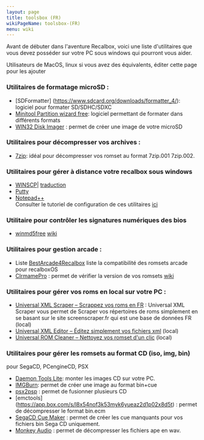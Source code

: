 ```yaml
---
layout: page
title: toolsbox (FR)
wikiPageName: toolsbox-(FR)
menu: wiki
---
```


Avant de débuter dans l'aventure Recalbox, voici une liste d'utilitaires que vous devez posséder sur votre PC sous windows qui pourront vous aider.   

Utilisateurs de MacOS, linux si vous avez des équivalents, éditer cette page pour les ajouter    

### Utilitaires de formatage microSD : 

* [SDFormatter] (https://www.sdcard.org/downloads/formatter_4/): logiciel pour formater SD/SDHC/SDXC   
* [Minitool Partition wizard free](http://www.partitionwizard.com/free-partition-manager.html): logiciel permettant de formater dans différents formats   
* [WIN32 Disk Imager](https://sourceforge.net/projects/win32diskimager/) : permet de créer une image de votre microSD    
    
### Utilitaires pour décompresser vos archives :   
   
* [7zip](http://www.7-zip.org/download.html): idéal pour décompresser vos romset au format 7zip.001 7zip.002.      
    
### Utilitaires pour gérer à distance votre recalbox sous windows

* [WINSCP](http://winscp.net/)| [traduction](http://winscp.net/eng/translations.php)   
* [Putty](https://the.earth.li/~sgtatham/putty/latest/x86/putty.exe)  
* [Notepad++](https://notepad-plus-plus.org/download/v6.9.html)    
Consulter le tutoriel de configuration de ces utilitaires [ici](https://github.com/recalbox/recalbox-os/wiki/acces-via-WinSCP-%28FR%29)

### Utilitaire pour contrôler les signatures numériques des bios    
   
* [winmd5free](http://www.winmd5.com/download/winmd5free.zip)   [wiki](https://github.com/recalbox/recalbox-os/wiki/Check-md5-checksum-%28FR%29)
    
### Utilitaires pour gestion arcade  : 

* Liste [BestArcade4Recalbox](https://docs.google.com/spreadsheets/d/1F5tBguhRxpj1AQcnDWF6AVSx4av_Gm3cDQedQB7IECk/edit)
liste la compatibilité des romsets arcade pour recalboxOS    
* [ClrmamePro](http://mamedev.emulab.it/clrmamepro/) : permet de vérifier la version de vos romsets  [wiki](https://github.com/recalbox/recalbox-os/wiki/V%C3%A9rifier-la-version-de-vos-roms-avec-clrmamepro-%28FR%29)  
    
### Utilitaires pour gérer vos roms en local sur votre PC :   

* [Universal XML Scraper – Scrappez vos roms en FR](https://forum.recalbox.com/topic/2274/soft-universal-xml-scraper-scrappez-vos-roms-depuis-windows-scrape-your-roms-from-windows/) : Universal XML Scraper vous permet de Scraper vos répertoires de roms simplement en se basant sur le site screenscraper.fr qui est une base de données FR  (local) 
* [Universal XML Editor – Éditez simplement vos fichiers xml](https://github.com/Universal-Rom-Tools/Universal-XML-Editor/releases)   (local)
* [Universal ROM Cleaner – Nettoyez vos romset d'un clic](https://forum.recalbox.com/topic/2344/soft-universal-rom-cleaner-nettoyez-vos-romset-d-une-main-clean-your-romset-with-one-hand/46)   (local)

    
### Utilitaires pour gérer les romsets au format CD (iso, img, bin)    
pour SegaCD, PCengineCD, PSX   
   
* [Daemon Tools Lite](https://github.com/recalbox/recalbox-os/wiki/Convertir-iso-track-wav-bin-en-bin-cue-%28FR%29): monter les images CD sur votre PC.
* [IMGBurn](https://github.com/recalbox/recalbox-os/wiki/Convertir-iso-track-wav-bin-en-bin-cue-%28FR%29): permet de créer une image au format bin+cue   
* [psx2psp](https://github.com/recalbox/recalbox-os/wiki/Gestion-multidisc-PSX) : permet de fusionner plusieurs CD   
* [emctools] (https://app.box.com/s/l8x54nof3k53myk6yueaz2d1p02x8d5t) : permet de décompresser le format bin.ecm
* [SegaCD Cue Maker](http://www.racketboy.com/downloads/SegaCueMaker.zip) : permet de créer les cue manquants pour vos fichiers bin  Sega CD uniquement.   
* [Monkey Audio](http://www.monkeysaudio.com/download.html) : permet de décompresser les fichiers ape en wav.    
